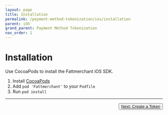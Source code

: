 ```yaml
---
layout: page
title: Installation
permalink: /payment-method-tokenization/ios/installation
parent: iOS
grand_parent: Payment Method Tokenization
nav_order: 1
---
```


# Installation

Use CocoaPods  to install the Fattmerchant iOS SDK.

1. Install [CocoaPods](https://guides.cocoapods.org/using/getting-started.html)
2. Add `pod 'Fattmerchant'` to your `Podfile`
3. Run `pod install`

---

<button type="button" name="button" class="btn" style="float: right;">
<a href="/payment-method-tokenization/iOS/create-a-token/">Next: Create a Token</a>
</button>

<div style="margin-bottom: 10%"> </div>